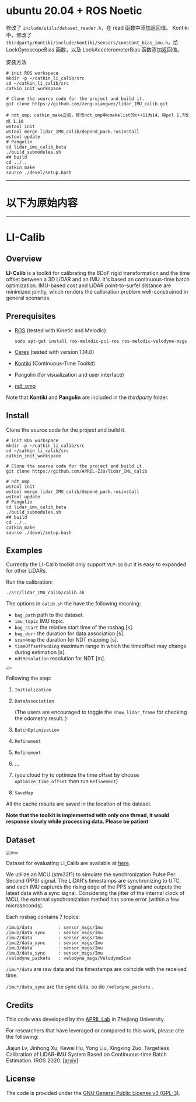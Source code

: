 # ubuntu 20.04 + ROS Noetic

修改了
`include/utils/dataset_reader.h`，在 read 函数中添加返回值。
Kontiki 中，修改了 `thirdparty/Kontiki/include/kontiki/sensors/constant_bias_imu.h`，给 LockGyroscopeBias 函数，以及 LockAccelerometerBias 函数添加返回值。

安装方法
```shell
# init ROS workspace
mkdir -p ~/catkin_li_calib/src
cd ~/catkin_li_calib/src
catkin_init_workspace

# Clone the source code for the project and build it. 
git clone https://github.com/zeng-xiangwei/lidar_IMU_calib.git

# ndt_omp，catkin_make之前，修改ndt_omp中cmakelist的c++11为14，将pcl 1.7改成 1.10
wstool init
wstool merge lidar_IMU_calib/depend_pack.rosinstall
wstool update
# Pangolin
cd lidar_imu_calib_beta
./build_submodules.sh
## build
cd ../..
catkin_make
source ./devel/setup.bash
```
---
# 以下为原始内容

---
# LI-Calib

## Overview

**LI-Calib** is a toolkit for calibrating the 6DoF rigid transformation and the time offset between a 3D LiDAR and an IMU. It's based on continuous-time batch optimization. IMU-based cost and LiDAR point-to-surfel distance are minimized jointly, which renders the calibration problem well-constrained in general scenarios. 

## **Prerequisites**

- [ROS](http://wiki.ros.org/ROS/Installation) (tested with Kinetic and Melodic)

  ```shell
  sudo apt-get install ros-melodic-pcl-ros ros-melodic-velodyne-msgs
  ```

- [Ceres](http://ceres-solver.org/installation.html) (tested with version 1.14.0)

- [Kontiki](https://github.com/APRIL-ZJU/Kontiki) (Continuous-Time Toolkit)
- Pangolin (for visualization and user interface)
- [ndt_omp](https://github.com/APRIL-ZJU/ndt_omp) 

Note that **Kontiki** and **Pangolin** are included in the *thirdparty* folder.

## Install

Clone the source code for the project and build it.

```shell
# init ROS workspace
mkdir -p ~/catkin_li_calib/src
cd ~/catkin_li_calib/src
catkin_init_workspace

# Clone the source code for the project and build it. 
git clone https://github.com/APRIL-ZJU/lidar_IMU_calib

# ndt_omp
wstool init
wstool merge lidar_IMU_calib/depend_pack.rosinstall
wstool update
# Pangolin
cd lidar_imu_calib_beta
./build_submodules.sh
## build
cd ../..
catkin_make
source ./devel/setup.bash
```

## Examples

Currently the LI-Calib toolkit only support `VLP-16` but it is easy to expanded for other LiDARs. 

Run the calibration:

```shell
./src/lidar_IMU_calib/calib.sh
```

The options in `calib.sh` the have the following meaning:

- `bag_path` path to the dataset.
- `imu_topic` IMU topic.
- `bag_start` the relative start time of the rosbag [s].
- `bag_durr`  the duration for data association [s].
- `scan4map` the duration for NDT mapping [s].
- `timeOffsetPadding` maximum range in which the timeoffset may change during estimation [s].
- `ndtResolution` resolution for NDT [m].

<img src="./pic/ui.png" alt="UI" style="zoom: 50%;" />

Following the step: 

1. `Initialization`

2. `DataAssociation`

   (The users are encouraged to toggle the `show_lidar_frame` for checking the odometry result. )

3. `BatchOptimization`

4. `Refinement`

6. `Refinement`

7. ...

8. (you cloud try to optimize the time offset by choose `optimize_time_offset` then run `Refinement`)

9. `SaveMap`

All the cache results are saved in the location of the dataset.

**Note that the toolkit is implemented with only one thread, it would  response slowly while processing data. Please be patient** 

## Dataset

<img src="./pic/3imu.png" alt="3imu" style="zoom: 67%;" />

Dataset for evaluating LI_Calib are available at [here](https://drive.google.com/drive/folders/1kYLVLMlwchBsjAoNqnrwq2N2Ow5na4VD?usp=sharing). 

We utilize an MCU (stm32f1) to simulate the synchronization Pulse Per Second (PPS) signal. The LiDAR's timestamps are synchronizing to UTC, and each IMU captures the rising edge of the PPS signal and outputs the latest data with a sync signal. Considering the jitter of the internal clock of MCU, the external synchronization method has some error (within a few microseconds).

Each rosbag contains 7 topics:

```
/imu1/data          : sensor_msgs/Imu           
/imu1/data_sync     : sensor_msgs/Imu           
/imu2/data          : sensor_msgs/Imu           
/imu2/data_sync     : sensor_msgs/Imu           
/imu3/data          : sensor_msgs/Imu           
/imu3/data_sync     : sensor_msgs/Imu           
/velodyne_packets   : velodyne_msgs/VelodyneScan
```

`/imu*/data`  are raw data and the timestamps are coincide with the received time. 

`/imu*/data_sync` are the sync data, so do `/velodyne_packets` .

## Credits 

This code was developed by the  [APRIL Lab](https://github.com/APRIL-ZJU) in Zhejiang University.

For researchers that have leveraged or compared to this work, please cite the following:

Jiajun Lv, Jinhong Xu, Kewei Hu, Yong Liu, Xingxing Zuo. Targetless Calibration of LiDAR-IMU System Based on Continuous-time Batch Estimation. IROS 2020.  [[arxiv](https://arxiv.org/pdf/2007.14759.pdf)]

## License

The code is provided under the [GNU General Public License v3 (GPL-3)](https://www.gnu.org/licenses/gpl-3.0.txt).

